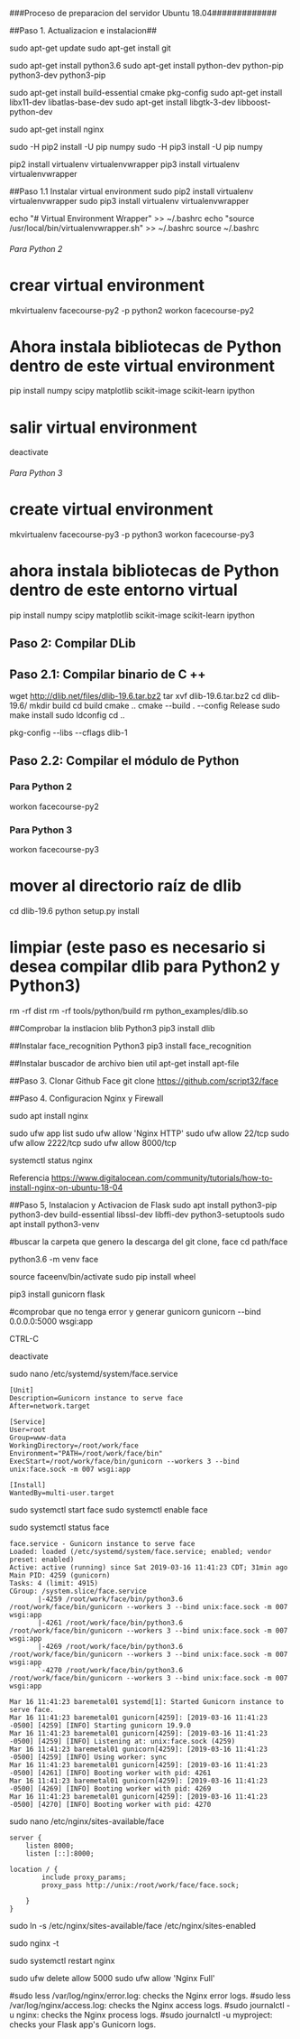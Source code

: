 ###Proceso de preparacion del servidor Ubuntu 18.04#############

##Paso 1. Actualizacion e instalacion##

sudo apt-get update
sudo apt-get install git

sudo apt-get install python3.6
sudo apt-get install python-dev python-pip python3-dev python3-pip

sudo apt-get install build-essential cmake pkg-config
sudo apt-get install libx11-dev libatlas-base-dev
sudo apt-get install libgtk-3-dev libboost-python-dev

sudo apt-get install nginx

sudo -H pip2 install -U pip numpy
sudo -H pip3 install -U pip numpy

pip2 install virtualenv virtualenvwrapper
pip3 install virtualenv virtualenvwrapper

##Paso 1.1 Instalar virtual environment
sudo pip2 install virtualenv virtualenvwrapper
sudo pip3 install virtualenv virtualenvwrapper

echo "# Virtual Environment Wrapper" >> ~/.bashrc
echo "source /usr/local/bin/virtualenvwrapper.sh" >> ~/.bashrc
source ~/.bashrc

###### Para Python 2 ######

# crear virtual environment
mkvirtualenv facecourse-py2 -p python2
workon facecourse-py2
  
# Ahora instala bibliotecas de Python dentro de este virtual environment
pip install numpy scipy matplotlib scikit-image scikit-learn ipython
  
# salir virtual environment
deactivate
  
###### Para Python 3 ######
# create virtual environment
mkvirtualenv facecourse-py3 -p python3
workon facecourse-py3

# ahora instala bibliotecas de Python dentro de este entorno virtual
pip install numpy scipy matplotlib scikit-image scikit-learn ipython

## Paso 2: Compilar DLib ##
## Paso 2.1: Compilar binario de C ++ ##

wget http://dlib.net/files/dlib-19.6.tar.bz2
tar xvf dlib-19.6.tar.bz2
cd dlib-19.6/
mkdir build
cd build
cmake ..
cmake --build . --config Release
sudo make install
sudo ldconfig
cd ..

pkg-config --libs --cflags dlib-1

## Paso 2.2: Compilar el módulo de Python ##
### Para Python 2 ###
workon facecourse-py2
 
### Para Python 3 ###
workon facecourse-py3

# mover al directorio raíz de dlib
cd dlib-19.6
python setup.py install
# limpiar (este paso es necesario si desea compilar dlib para Python2 y Python3)
rm -rf dist
rm -rf tools/python/build
rm python_examples/dlib.so

##Comprobar la instlacion blib Python3
pip3 install dlib

##Instalar face_recognition Python3
pip3 install face_recognition

##Instalar buscador de archivo bien util
apt-get install apt-file



##Paso 3. Clonar Github Face
git clone https://github.com/script32/face


##Paso 4. Configuracion Nginx y Firewall

sudo apt install nginx

sudo ufw app list
sudo ufw allow 'Nginx HTTP'
sudo ufw allow 22/tcp
sudo ufw allow 2222/tcp
sudo ufw allow 8000/tcp


systemctl status nginx

Referencia
https://www.digitalocean.com/community/tutorials/how-to-install-nginx-on-ubuntu-18-04


##Paso 5, Instalacion y Activacion de Flask
sudo apt install python3-pip python3-dev build-essential libssl-dev libffi-dev python3-setuptools
sudo apt install python3-venv

#buscar la carpeta que genero la descarga del git clone, face
cd path/face

python3.6 -m venv face

source faceenv/bin/activate
sudo pip install wheel

pip3 install gunicorn flask

#comprobar que no tenga error y generar gunicorn
gunicorn --bind 0.0.0.0:5000 wsgi:app

CTRL-C

deactivate

sudo nano /etc/systemd/system/face.service

	[Unit]
	Description=Gunicorn instance to serve face
	After=network.target

	[Service]
	User=root
	Group=www-data
	WorkingDirectory=/root/work/face
	Environment="PATH=/root/work/face/bin"
	ExecStart=/root/work/face/bin/gunicorn --workers 3 --bind unix:face.sock -m 007 wsgi:app

	[Install]
	WantedBy=multi-user.target
	

sudo systemctl start face
sudo systemctl enable face

sudo systemctl status face
	
	face.service - Gunicorn instance to serve face
 	Loaded: loaded (/etc/systemd/system/face.service; enabled; vendor preset: enabled)
   	Active: active (running) since Sat 2019-03-16 11:41:23 CDT; 31min ago
 	Main PID: 4259 (gunicorn)
    Tasks: 4 (limit: 4915)
   	CGroup: /system.slice/face.service
           |-4259 /root/work/face/bin/python3.6 /root/work/face/bin/gunicorn --workers 3 --bind unix:face.sock -m 007 wsgi:app
           |-4261 /root/work/face/bin/python3.6 /root/work/face/bin/gunicorn --workers 3 --bind unix:face.sock -m 007 wsgi:app
           |-4269 /root/work/face/bin/python3.6 /root/work/face/bin/gunicorn --workers 3 --bind unix:face.sock -m 007 wsgi:app
           `-4270 /root/work/face/bin/python3.6 /root/work/face/bin/gunicorn --workers 3 --bind unix:face.sock -m 007 wsgi:app

	Mar 16 11:41:23 baremetal01 systemd[1]: Started Gunicorn instance to serve face.
	Mar 16 11:41:23 baremetal01 gunicorn[4259]: [2019-03-16 11:41:23 -0500] [4259] [INFO] Starting gunicorn 19.9.0
	Mar 16 11:41:23 baremetal01 gunicorn[4259]: [2019-03-16 11:41:23 -0500] [4259] [INFO] Listening at: unix:face.sock (4259)
	Mar 16 11:41:23 baremetal01 gunicorn[4259]: [2019-03-16 11:41:23 -0500] [4259] [INFO] Using worker: sync
	Mar 16 11:41:23 baremetal01 gunicorn[4259]: [2019-03-16 11:41:23 -0500] [4261] [INFO] Booting worker with pid: 4261
	Mar 16 11:41:23 baremetal01 gunicorn[4259]: [2019-03-16 11:41:23 -0500] [4269] [INFO] Booting worker with pid: 4269
	Mar 16 11:41:23 baremetal01 gunicorn[4259]: [2019-03-16 11:41:23 -0500] [4270] [INFO] Booting worker with pid: 4270
	

sudo nano /etc/nginx/sites-available/face
	
	server {
    	listen 8000;
    	listen [::]:8000;

   	location / {
        	include proxy_params;
        	proxy_pass http://unix:/root/work/face/face.sock;

    	}
	}
	

sudo ln -s /etc/nginx/sites-available/face /etc/nginx/sites-enabled

sudo nginx -t

sudo systemctl restart nginx

sudo ufw delete allow 5000
sudo ufw allow 'Nginx Full'

#sudo less /var/log/nginx/error.log: checks the Nginx error logs.
#sudo less /var/log/nginx/access.log: checks the Nginx access logs.
#sudo journalctl -u nginx: checks the Nginx process logs.
#sudo journalctl -u myproject: checks your Flask app's Gunicorn logs.



